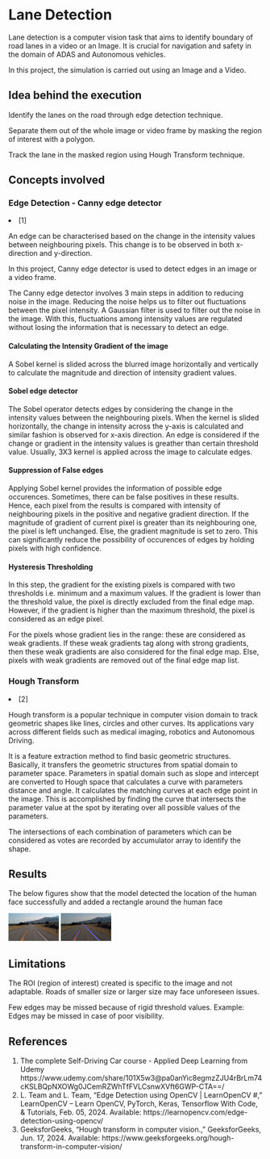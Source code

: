 
<h1>Lane Detection</h1>

<p>Lane detection is a computer vision task that aims to identify boundary of road lanes in a video or an Image. It is crucial for navigation and safety in the domain of ADAS and Autonomous vehicles. </p>

<p>In this project, the simulation is carried out using an Image and a Video. </p>


<h2> Idea behind the execution </h2>

<p> Identify the lanes on the road through edge detection technique. </p>

<p> Separate them out of the whole image or video frame by masking the region of interest with a polygon. </p>

<p> Track the lane in the masked region using Hough Transform technique. </p>


<h2>Concepts involved</h2>

<h3>Edge Detection - Canny edge detector</h3><li>[1]</li>

<p> An edge can be characterised based on the change in the intensity values between neighbouring pixels. This change is to be observed in both x-direction and y-direction. </p>

<p> In this project, Canny edge detector is used to detect edges in an image or a video frame. </p>

<p> The Canny edge detector involves 3 main steps in addition to reducing noise in the image. Reducing the noise helps us to filter out fluctuations between the pixel intensity. A Gaussian filter is used to filter out the noise in the image. With this, fluctuations among intensity values are regulated without losing the information that is necessary to detect an edge. </p>

<h4>Calculating the Intensity Gradient of the image </h4>

<p> A Sobel kernel is slided across the blurred image horizontally and vertically to calculate the magnitude and direction of intensity gradient values. </p>

<h4> Sobel edge detector </h4>

<p> The Sobel operator detects edges by considering the change in the intensity values between the neighbouring pixels. When the kernel is slided horizontally, the change in intensity across the y-axis is calculated and similar fashion is observed for x-axis direction. An edge is considered if the change or gradient in the intensity values is greather than certain threshold value. Usually, 3X3 kernel is applied across the image to calculate edges. </p>

<h4>Suppression of False edges </h4>

<p> Applying Sobel kernel provides the information of possible edge occurences. Sometimes, there can be false positives in these results. Hence, each pixel from the results is compared with intensity of neighbouring pixels in the positive and negative gradient direction. If the magnitude of gradient of current pixel is greater than its neighbouring one, the pixel is left unchanged. Else, the gradient magnitude is set to zero. This can significantly reduce the possibility of occurences of edges by holding pixels with high confidence. </p>

<h4>Hysteresis Thresholding </h4>

<p>In this step, the gradient for the existing pixels is compared with two thresholds i.e. minimum and a maximum values. If the gradient is lower than the threshold value, the pixel is directly excluded from the final edge map. However, if the gradient is higher than the maximum threshold, the pixel is considered as an edge pixel. </p>

<p> For the pixels whose gradient lies in the range: these are considered as weak gradients. If these weak gradients tag along with strong gradients, then these weak gradients are also considered for the final edge map. Else, pixels with weak gradients are removed out of the final edge map list. </p>


<h3>Hough Transform </h3><li>[2]</li>

<p> Hough transform is a popular technique in computer vision domain to track geometric shapes like lines, circles and other curves. Its applications vary across different fields such as medical imaging, robotics and Autonomous Driving. </p>

<p> It is a feature extraction method to find basic geometric structures. Basically, it transfers the geometric structures from spatial domain to parameter space. Parameters in spatial domain such as slope and intercept are converted to Hough space that calculates a curve with parameters distance and angle. It calculates the matching curves at each edge point in the image. This is accomplished by finding the curve that intersects the parameter value at the spot by iterating over all possible values of the parameters. </p>

<p> The intersections of each combination of parameters which can be considered as votes are recorded by accumulator array to identify the shape. </p> 

<h2>Results</h2>

<p>The below figures show that the model detected the location of the human face successfully and added a rectangle around the human face</p>

<p float="left">
  <img src="Road_image.jpg" width="100" />
  <img src="Lane_detected.png" width="100" /> 
</p>


<h2> Limitations </h2>

<p> The ROI (region of interest) created is specific to the image and not adaptable. Roads of smaller size or larger size may face unforeseen issues.  </p>

<p> Few edges may be missed because of rigid threshold values. Example: Edges may be missed in case of poor visibility. </p>


<h2>References</h2>

<ol>
  
<li>The complete Self-Driving Car course - Applied Deep Learning from Udemy https://www.udemy.com/share/101X5w3@pa0anYic8egmzZJU4rBrLm74cKSLBQpNXOWg0JCemRZWhTfFVLCsnwXVft6GWP-CTA==/</li>

<li> L. Team and L. Team, “Edge Detection using OpenCV | LearnOpenCV #,” LearnOpenCV – Learn OpenCV, PyTorch, Keras, Tensorflow With Code, & Tutorials, Feb. 05, 2024. Available: https://learnopencv.com/edge-detection-using-opencv/ </li>

<li> GeeksforGeeks, “Hough transform in computer vision.,” GeeksforGeeks, Jun. 17, 2024. Available: https://www.geeksforgeeks.org/hough-transform-in-computer-vision/ </li>

</ol>
